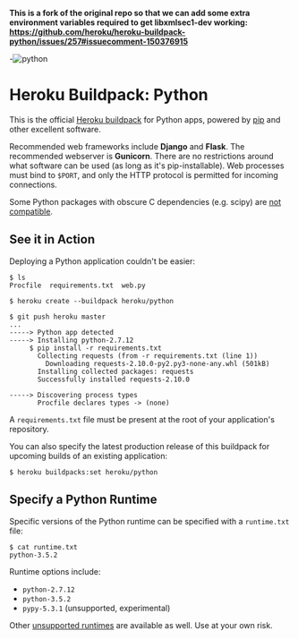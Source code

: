 **This is a fork of the original repo so that we can add some extra environment variables required to get libxmlsec1-dev working:
https://github.com/heroku/heroku-buildpack-python/issues/257#issuecomment-150376915**


-![python](https://cloud.githubusercontent.com/assets/51578/13712821/b68a42ce-e793-11e5-96b0-d8eb978137ba.png)

# Heroku Buildpack: Python

This is the official [Heroku buildpack](https://devcenter.heroku.com/articles/buildpacks) for Python apps, powered by [pip](https://pip.pypa.io/) and other excellent software.

Recommended web frameworks include **Django** and **Flask**. The recommended webserver is **Gunicorn**. There are no restrictions around what software can be used (as long as it's pip-installable). Web processes must bind to `$PORT`, and only the HTTP protocol is permitted for incoming connections.

Some Python packages with obscure C dependencies (e.g. scipy) are [not compatible](https://devcenter.heroku.com/articles/python-c-deps). 

See it in Action
----------------

Deploying a Python application couldn't be easier:

    $ ls
    Procfile  requirements.txt  web.py

    $ heroku create --buildpack heroku/python

    $ git push heroku master
    ...
    -----> Python app detected
    -----> Installing python-2.7.12
         $ pip install -r requirements.txt
           Collecting requests (from -r requirements.txt (line 1))
             Downloading requests-2.10.0-py2.py3-none-any.whl (501kB)
           Installing collected packages: requests
           Successfully installed requests-2.10.0
           
    -----> Discovering process types
           Procfile declares types -> (none)

A `requirements.txt` file must be present at the root of your application's repository.

You can also specify the latest production release of this buildpack for upcoming builds of an existing application:

    $ heroku buildpacks:set heroku/python


Specify a Python Runtime
------------------------

Specific versions of the Python runtime can be specified with a `runtime.txt` file:

    $ cat runtime.txt
    python-3.5.2

Runtime options include:

- `python-2.7.12`
- `python-3.5.2`
- `pypy-5.3.1` (unsupported, experimental)

Other [unsupported runtimes](https://github.com/heroku/heroku-buildpack-python/tree/master/builds/runtimes) are available as well. Use at your own risk. 
